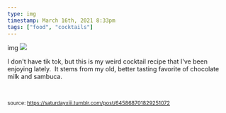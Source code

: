 ```yaml
---
type: img
timestamp: March 16th, 2021 8:33pm
tags: ["food", "cocktails"]
---
```

img
<img src="https://saturdayxiii.github.io/media/645868701829251072.jpg"/>


I don't have tik tok, but this is my weird cocktail recipe that I've been enjoying lately.  It stems from my old, better tasting favorite of chocolate milk and sambuca.

<br/>
 
      
      
      
      
      
  
<small>source: https://saturdayxiii.tumblr.com/post/645868701829251072</small>